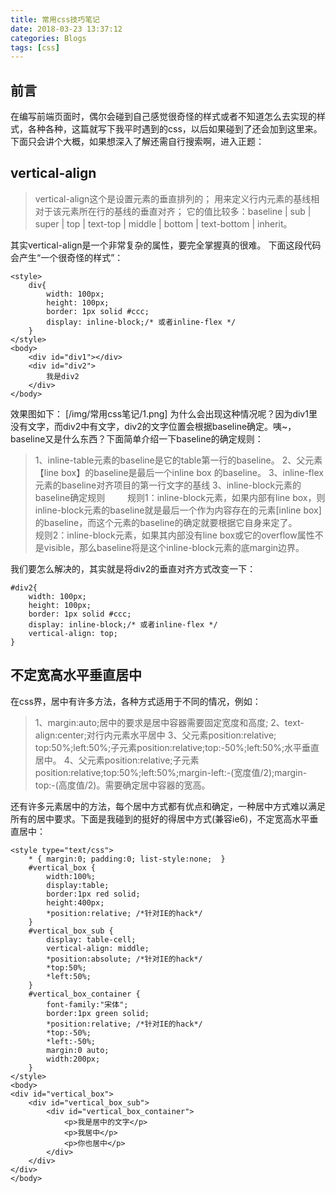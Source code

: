 ```yaml
---
title: 常用css技巧笔记
date: 2018-03-23 13:37:12
categories: Blogs
tags: [css]
---
```

## 前言
在编写前端页面时，偶尔会碰到自己感觉很奇怪的样式或者不知道怎么去实现的样式，各种各种，这篇就写下我平时遇到的css，以后如果碰到了还会加到这里来。<!--more-->
下面只会讲个大概，如果想深入了解还需自行搜索啊，进入正题：
## vertical-align
> vertical-align这个是设置元素的垂直排列的；
用来定义行内元素的基线相对于该元素所在行的基线的垂直对齐；
它的值比较多：baseline | sub | super | top | text-top | middle | bottom | text-bottom | inherit。

其实vertical-align是一个非常复杂的属性，要完全掌握真的很难。
下面这段代码会产生“一个很奇怪的样式”：
```
<style>
	div{
		width: 100px;
		height: 100px;
		border: 1px solid #ccc;
		display: inline-block;/* 或者inline-flex */
	}
</style>
<body>
	<div id="div1"></div>
	<div id="div2">
		我是div2
	</div>
</body>
```
效果图如下：
[/img/常用css笔记/1.png]
为什么会出现这种情况呢？因为div1里没有文字，而div2中有文字，div2的文字位置会根据baseline确定。咦~，baseline又是什么东西？下面简单介绍一下baseline的确定规则：
> 1、inline-table元素的baseline是它的table第一行的baseline。
2、父元素【line box】的baseline是最后一个inline box 的baseline。
3、inline-flex元素的baseline对齐项目的第一行文字的基线 
3、inline-block元素的baseline确定规则
&ensp;&ensp;&ensp;&ensp; 规则1：inline-block元素，如果内部有line box，则inline-block元素的baseline就是最后一个作为内容存在的元素[inline box]的baseline，而这个元素的baseline的确定就要根据它自身来定了。
&ensp;&ensp;&ensp;&ensp; 规则2：inline-block元素，如果其内部没有line box或它的overflow属性不是visible，那么baseline将是这个inline-block元素的底margin边界。

我们要怎么解决的，其实就是将div2的垂直对齐方式改变一下：
```
#div2{
	width: 100px;
	height: 100px;
	border: 1px solid #ccc;
	display: inline-block;/* 或者inline-flex */
	vertical-align: top;
}
```

## 不定宽高水平垂直居中
在css界，居中有许多方法，各种方式适用于不同的情况，例如：
> 1、margin:auto;居中的要求是居中容器需要固定宽度和高度; 
> 2、text-align:center;对行内元素水平居中
> 3、父元素position:relative; top:50%;left:50%;子元素position:relative;top:-50%;left:50%;水平垂直居中。
> 4、父元素position:relative;子元素position:relative;top:50%;left:50%;margin-left:-(宽度值/2);margin-top:-(高度值/2)。需要确定居中容器的宽高。

还有许多元素居中的方法，每个居中方式都有优点和确定，一种居中方式难以满足所有的居中要求。下面是我碰到的挺好的得居中方式(兼容ie6)，不定宽高水平垂直居中：
```
<style type="text/css">
    * { margin:0; padding:0; list-style:none;  }
    #vertical_box {
        width:100%;
        display:table;
        border:1px red solid;
        height:400px;
        *position:relative; /*针对IE的hack*/
    }
    #vertical_box_sub {
        display: table-cell;
        vertical-align: middle;
        *position:absolute; /*针对IE的hack*/
        *top:50%;
        *left:50%;
    }
    #vertical_box_container {
        font-family:"宋体";
        border:1px green solid;
        *position:relative; /*针对IE的hack*/
        *top:-50%;
        *left:-50%;
        margin:0 auto;
        width:200px;
    }
</style>
<body>
<div id="vertical_box">
    <div id="vertical_box_sub">
        <div id="vertical_box_container">
            <p>我是居中的文字</p>
            <p>我居中</p>
            <p>你也居中</p>
        </div>
    </div>
</div>
</body>
```
